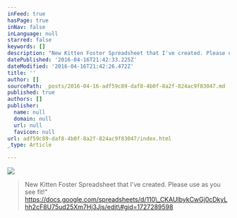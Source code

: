 ```yaml
---
inFeed: true
hasPage: true
inNav: false
inLanguage: null
starred: false
keywords: []
description: "New Kitten Foster Spreadsheet that I've created. Please use as you see fit!\_https://docs.google.com/spreadsheets/d/110_CKAUlbykCwGj0cDkyLhh2cF8U75ud25Xm7Hj3Jjs/edit#gid=1727289598"
datePublished: '2016-04-16T21:42:33.225Z'
dateModified: '2016-04-16T21:42:26.472Z'
title: ''
author: []
sourcePath: _posts/2016-04-16-adf59c89-daf8-4b0f-8a2f-824ac9f83047.md
published: true
authors: []
publisher:
  name: null
  domain: null
  url: null
  favicon: null
url: adf59c89-daf8-4b0f-8a2f-824ac9f83047/index.html
_type: Article

---
```

![](https://the-grid-user-content.s3-us-west-2.amazonaws.com/1cf0739f-c3bd-4f90-9502-21e803b8119c.jpg)

> New Kitten Foster Spreadsheet that I've created. Please use as you see fit!" https://docs.google.com/spreadsheets/d/110\_CKAUlbykCwGj0cDkyLhh2cF8U75ud25Xm7Hj3Jjs/edit\#gid=1727289598